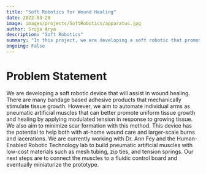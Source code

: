 ```yaml
---
title: "Soft Robotics for Wound Healing"
date: 2022-03-20
image: images/projects/SoftRobotics/apparatus.jpg
author: Sruja Arya
description: "Soft Robotics"
summary: "In this project, we are developing a soft robotic that promote wound healing "
ongoing: False
---
```


# Problem Statement

We are developing a soft robotic device that will assist in wound healing. There are many bandage based adhesive products that mechanically stimulate tissue growth. However, we aim to automate individual arms as pneumatic artificial muscles that can better promote uniform tissue growth and healing by applying modulated tension in response to growing tissue. We also aim to minimize scar formation with this method. This device has the potential to help both with at-home wound care and larger-scale burns and lacerations. We are currently working with Dr. Ann Fey and the Human-Enabled Robotic Technology lab to build pneumatic artificial muscles with low-cost materials such as mesh tubing, zip ties, and tension springs. Our next steps are to connect the muscles to a fluidic control board and eventually miniaturize the prototype.